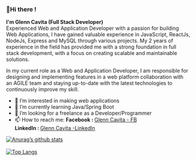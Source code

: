 <h3>👋Hi there !</h3> 

<b>I'm Glenn Cavita (Full Stack Developer)</b> <br/>
Experienced Web and Application Developer with a passion for building Web Applications, I have gained valuable experience in JavaScript, ReactJs, NodeJs, Express and MySQL through various projects. My 2 years of experience in the field has provided me with a strong foundation in full stack development, with a focus on creating scalable and maintainable solutions.

In my current role as a Web and Application Developer, I am responsible for designing and implementing features in a web platform collaboration with an AGILE team and staying up-to-date with the latest technologies to continuously improve my skill.

- 👀 I’m interested in making web applications
- 🌱 I’m currently learning Java/Spring Boot
- 💞️ I’m looking for a freelance as a Developer/Programmer
- 📫 How to reach me:
  <b>Facebook : </b> <a href="https://www.facebook.com/glenn.cavita/">Glenn Cavita - FB </a></br>
  <b>LinkedIn : </b> <a href="https://www.linkedin.com/in/glenn-cavita-9a3691217/"> Glenn Cavita -LinkedIn </a>

<!---
Glenn0805/Glenn0805 is a ✨ special ✨ repository because its `README.md` (this file) appears on your GitHub profile.
You can click the Preview link to take a look at your changes.
--->
[![Anurag’s github stats](https://github-readme-stats.vercel.app/api?username=glenn0805)](https://github.com/glenn0805)
<br/>
<br/>
[![Top Langs](https://github-readme-stats.vercel.app/api/top-langs/?username=glenn0805&layout=compact)](https://github.com/glenn0805)
